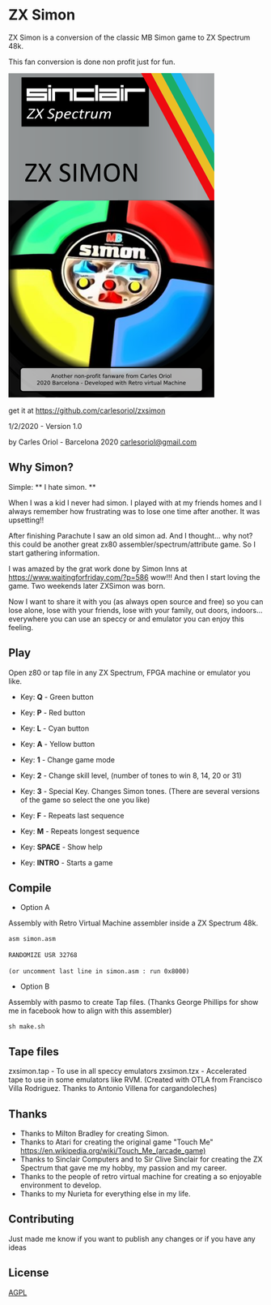 # ZX Simon

ZX Simon is a conversion of the classic MB Simon game to ZX Spectrum 48k.

This fan conversion is done non profit just for fun.

![Alt text](art/simon_case.svg.png)

get it at https://github.com/carlesoriol/zxsimon

1/2/2020 - Version 1.0

by Carles Oriol - Barcelona 2020
carlesoriol@gmail.com


## Why Simon?

Simple: ** I hate simon. **

When I was a kid I never had simon. I played with at my friends homes and I always remember how frustrating was to lose one time after another. It was upsetting!!

After finishing Parachute I saw an old simon ad. And I thought... why not? this could be another great zx80 assembler/spectrum/attribute game. So I start gathering information.

I was amazed by the grat work done by Simon Inns at https://www.waitingforfriday.com/?p=586  wow!!! And then I start loving the game.  Two weekends later ZXSimon was born.

Now I want to share it with you (as always open source and free) so you can lose alone, lose with your friends, lose with your family, out doors, indoors... everywhere you can use an speccy or and emulator you can enjoy this feeling.

## Play

Open z80 or tap file in any ZX Spectrum, FPGA machine or emulator you like.

* Key: **Q** - Green button
* Key: **P** - Red button
* Key: **L** - Cyan button
* Key: **A** - Yellow button

* Key: **1** - Change game mode
* Key: **2** - Change skill level, (number of tones to win 8, 14, 20 or 31)

* Key: **3** - Special Key. Changes Simon tones. (There are several versions of the game so select the one you like)

* Key: **F** - Repeats last sequence
* Key: **M** - Repeats longest sequence

* Key: **SPACE** - Show help
* Key: **INTRO** - Starts a game


## Compile

- Option A

Assembly with Retro Virtual Machine assembler inside a ZX Spectrum 48k.

```
asm simon.asm

RANDOMIZE USR 32768

(or uncomment last line in simon.asm : run 0x8000)
```

- Option B 

Assembly with pasmo to create Tap files. (Thanks George Phillips for show me in facebook how to align with this assembler)

```
sh make.sh
```

## Tape files

zxsimon.tap - To use in all speccy emulators
zxsimon.tzx - Accelerated tape to use in some emulators like RVM. (Created with OTLA from Francisco Villa Rodriguez. Thanks to Antonio Villena for cargandoleches)

## Thanks

* Thanks to Milton Bradley for creating Simon.
* Thanks to Atari for creating the original game "Touch Me" https://en.wikipedia.org/wiki/Touch_Me_(arcade_game)
* Thanks to Sinclair Computers and to Sir Clive Sinclair for creating the ZX Spectrum that gave me my hobby, my passion and my career.
* Thanks to the people of retro virtual machine for creating a so enjoyable environment to develop.
* Thanks to my Nurieta for everything else in my life.

## Contributing

Just made me know if you want to publish any changes or if you have any ideas

## License
[AGPL](https://choosealicense.com/licenses/agpl/)

















